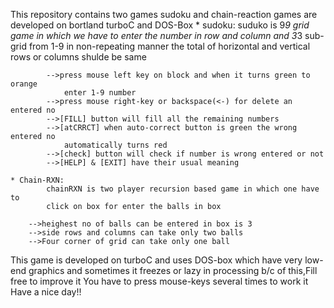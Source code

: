 This repository contains two games sudoku and chain-reaction
games are developed on bortland turboC and DOS-Box
	* sudoku:
			suduko is 9*9 grid game in which we have to enter the number in row 
			and column and 3*3 sub-grid from 1-9 in non-repeating manner
			the total of horizontal and vertical rows or columns shulde be same
		
			-->press mouse left key on block and when it turns green to orange
				enter 1-9 number
			-->press mouse right-key or backspace(<-) for delete an entered no
			-->[FILL] button will fill all the remaining numbers
			-->[atCRRCT] when auto-correct button is green the wrong entered no
				automatically turns red
			-->[check] button will check if number is wrong entered or not
			-->[HELP] & [EXIT] have their usual meaning
	
	* Chain-RXN:
			chainRXN is two player recursion based game in which one have to 
			click on box for enter the balls in box 
		
		-->heighest no of balls can be entered in box is 3
		-->side rows and columns can take only two balls
		-->Four corner of grid can take only one ball 

This game is developed on turboC and uses DOS-box which have very low-end graphics and sometimes it freezes or lazy in processing b/c of this,Fill free to improve it
You have to press mouse-keys several times to work it
Have a nice day!!
